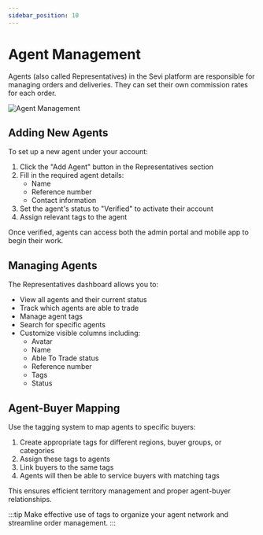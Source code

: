 ```yaml
---
sidebar_position: 10
---
```

# Agent Management

Agents (also called Representatives) in the Sevi platform are responsible for managing orders and deliveries. They can set their own commission rates for each order.

![Agent Management](./image/agent/1730490104685.png)


## Adding New Agents

To set up a new agent under your account:

1. Click the "Add Agent" button in the Representatives section
2. Fill in the required agent details:
   - Name
   - Reference number
   - Contact information
3. Set the agent's status to "Verified" to activate their account
4. Assign relevant tags to the agent

Once verified, agents can access both the admin portal and mobile app to begin their work.

## Managing Agents

The Representatives dashboard allows you to:

- View all agents and their current status
- Track which agents are able to trade
- Manage agent tags
- Search for specific agents
- Customize visible columns including:
  - Avatar
  - Name
  - Able To Trade status
  - Reference number
  - Tags
  - Status

## Agent-Buyer Mapping

Use the tagging system to map agents to specific buyers:

1. Create appropriate tags for different regions, buyer groups, or categories
2. Assign these tags to agents
3. Link buyers to the same tags
4. Agents will then be able to service buyers with matching tags

This ensures efficient territory management and proper agent-buyer relationships.

:::tip
Make effective use of tags to organize your agent network and streamline order management.
:::
